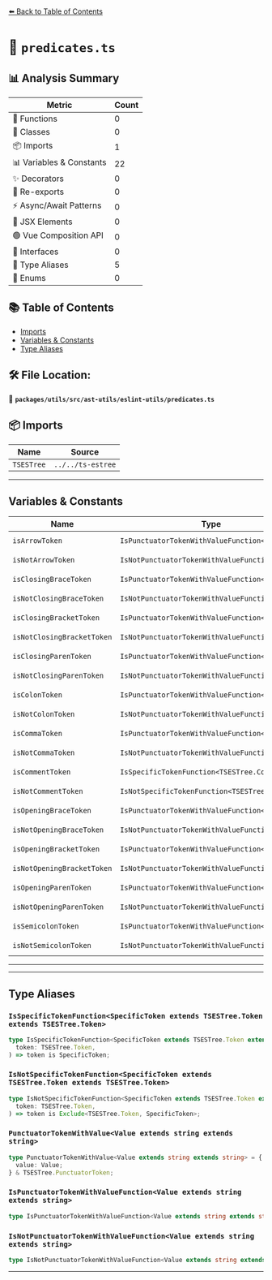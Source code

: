 [⬅️ Back to Table of Contents](../../../../../index.md)

# 📄 `predicates.ts`

## 📊 Analysis Summary

| Metric | Count |
|--------|-------|
| 🔧 Functions | 0 |
| 🧱 Classes | 0 |
| 📦 Imports | 1 |
| 📊 Variables & Constants | 22 |
| ✨ Decorators | 0 |
| 🔄 Re-exports | 0 |
| ⚡ Async/Await Patterns | 0 |
| 💠 JSX Elements | 0 |
| 🟢 Vue Composition API | 0 |
| 📐 Interfaces | 0 |
| 📑 Type Aliases | 5 |
| 🎯 Enums | 0 |

## 📚 Table of Contents

- [Imports](#imports)
- [Variables & Constants](#variables-constants)
- [Type Aliases](#type-aliases)

## 🛠️ File Location:
📂 **`packages/utils/src/ast-utils/eslint-utils/predicates.ts`**

## 📦 Imports

| Name | Source |
|------|--------|
| `TSESTree` | `../../ts-estree` |


---

## Variables & Constants

| Name | Type | Kind | Value | Exported |
|------|------|------|-------|----------|
| `isArrowToken` | `IsPunctuatorTokenWithValueFunction<Value>` | const | `eslintUtils.isArrowToken as IsPunctuatorTokenWithValueFunction<'=>'>` | ✓ |
| `isNotArrowToken` | `IsNotPunctuatorTokenWithValueFunction<Value>` | const | `eslintUtils.isNotArrowToken as IsNotPunctuatorTokenWithValueFunction<'=>'>` | ✓ |
| `isClosingBraceToken` | `IsPunctuatorTokenWithValueFunction<Value>` | const | `eslintUtils.isClosingBraceToken as IsPunctuatorTokenWithValueFunction<'}'>` | ✓ |
| `isNotClosingBraceToken` | `IsNotPunctuatorTokenWithValueFunction<Value>` | const | `eslintUtils.isNotClosingBraceToken as IsNotPunctuatorTokenWithValueFunction<'}'>` | ✓ |
| `isClosingBracketToken` | `IsPunctuatorTokenWithValueFunction<Value>` | const | `eslintUtils.isClosingBracketToken as IsPunctuatorTokenWithValueFunction<']'>` | ✓ |
| `isNotClosingBracketToken` | `IsNotPunctuatorTokenWithValueFunction<Value>` | const | `eslintUtils.isNotClosingBracketToken as IsNotPunctuatorTokenWithValueFunction<']'>` | ✓ |
| `isClosingParenToken` | `IsPunctuatorTokenWithValueFunction<Value>` | const | `eslintUtils.isClosingParenToken as IsPunctuatorTokenWithValueFunction<')'>` | ✓ |
| `isNotClosingParenToken` | `IsNotPunctuatorTokenWithValueFunction<Value>` | const | `eslintUtils.isNotClosingParenToken as IsNotPunctuatorTokenWithValueFunction<')'>` | ✓ |
| `isColonToken` | `IsPunctuatorTokenWithValueFunction<Value>` | const | `eslintUtils.isColonToken as IsPunctuatorTokenWithValueFunction<':'>` | ✓ |
| `isNotColonToken` | `IsNotPunctuatorTokenWithValueFunction<Value>` | const | `eslintUtils.isNotColonToken as IsNotPunctuatorTokenWithValueFunction<':'>` | ✓ |
| `isCommaToken` | `IsPunctuatorTokenWithValueFunction<Value>` | const | `eslintUtils.isCommaToken as IsPunctuatorTokenWithValueFunction<','>` | ✓ |
| `isNotCommaToken` | `IsNotPunctuatorTokenWithValueFunction<Value>` | const | `eslintUtils.isNotCommaToken as IsNotPunctuatorTokenWithValueFunction<','>` | ✓ |
| `isCommentToken` | `IsSpecificTokenFunction<TSESTree.Comment>` | const | `eslintUtils.isCommentToken as IsSpecificTokenFunction<TSESTree.Comment>` | ✓ |
| `isNotCommentToken` | `IsNotSpecificTokenFunction<TSESTree.Comment>` | const | `eslintUtils.isNotCommentToken as IsNotSpecificTokenFunction<TSESTree.Comment>` | ✓ |
| `isOpeningBraceToken` | `IsPunctuatorTokenWithValueFunction<Value>` | const | `eslintUtils.isOpeningBraceToken as IsPunctuatorTokenWithValueFunction<'{'>` | ✓ |
| `isNotOpeningBraceToken` | `IsNotPunctuatorTokenWithValueFunction<Value>` | const | `eslintUtils.isNotOpeningBraceToken as IsNotPunctuatorTokenWithValueFunction<'{'>` | ✓ |
| `isOpeningBracketToken` | `IsPunctuatorTokenWithValueFunction<Value>` | const | `eslintUtils.isOpeningBracketToken as IsPunctuatorTokenWithValueFunction<'['>` | ✓ |
| `isNotOpeningBracketToken` | `IsNotPunctuatorTokenWithValueFunction<Value>` | const | `eslintUtils.isNotOpeningBracketToken as IsNotPunctuatorTokenWithValueFunction<'['>` | ✓ |
| `isOpeningParenToken` | `IsPunctuatorTokenWithValueFunction<Value>` | const | `eslintUtils.isOpeningParenToken as IsPunctuatorTokenWithValueFunction<'('>` | ✓ |
| `isNotOpeningParenToken` | `IsNotPunctuatorTokenWithValueFunction<Value>` | const | `eslintUtils.isNotOpeningParenToken as IsNotPunctuatorTokenWithValueFunction<'('>` | ✓ |
| `isSemicolonToken` | `IsPunctuatorTokenWithValueFunction<Value>` | const | `eslintUtils.isSemicolonToken as IsPunctuatorTokenWithValueFunction<';'>` | ✓ |
| `isNotSemicolonToken` | `IsNotPunctuatorTokenWithValueFunction<Value>` | const | `eslintUtils.isNotSemicolonToken as IsNotPunctuatorTokenWithValueFunction<';'>` | ✓ |


---


---

## Type Aliases

### `IsSpecificTokenFunction<SpecificToken extends TSESTree.Token extends TSESTree.Token>`

```ts
type IsSpecificTokenFunction<SpecificToken extends TSESTree.Token extends TSESTree.Token> = (
  token: TSESTree.Token,
) => token is SpecificToken;
```

### `IsNotSpecificTokenFunction<SpecificToken extends TSESTree.Token extends TSESTree.Token>`

```ts
type IsNotSpecificTokenFunction<SpecificToken extends TSESTree.Token extends TSESTree.Token> = (
  token: TSESTree.Token,
) => token is Exclude<TSESTree.Token, SpecificToken>;
```

### `PunctuatorTokenWithValue<Value extends string extends string>`

```ts
type PunctuatorTokenWithValue<Value extends string extends string> = {
  value: Value;
} & TSESTree.PunctuatorToken;
```

### `IsPunctuatorTokenWithValueFunction<Value extends string extends string>`

```ts
type IsPunctuatorTokenWithValueFunction<Value extends string extends string> = IsSpecificTokenFunction<PunctuatorTokenWithValue<Value>>;
```

### `IsNotPunctuatorTokenWithValueFunction<Value extends string extends string>`

```ts
type IsNotPunctuatorTokenWithValueFunction<Value extends string extends string> = IsNotSpecificTokenFunction<PunctuatorTokenWithValue<Value>>;
```


---